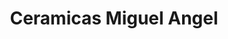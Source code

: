 ---
title: "Ceramicas Miguel Angel"
url: /melipilla-pomaire/ceramicas-miguel-angel/
shop: cerámica
---